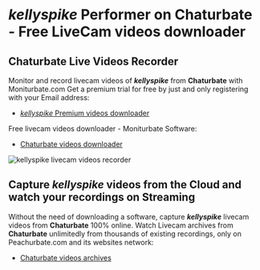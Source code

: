 # _kellyspike_ Performer on Chaturbate - Free LiveCam videos downloader

## Chaturbate Live Videos Recorder

Monitor and record livecam videos of **_kellyspike_** from **Chaturbate** with Moniturbate.com
Get a premium trial for free by just and only registering with your Email address:
* [_kellyspike_ Premium videos downloader](https://moniturbate.com/request-demo-licence-key.html)

Free livecam videos downloader - Moniturbate Software:
* [Chaturbate videos downloader](https://moniturbate.com/moniturbate-download-software.html)

![_kellyspike_ livecam videos recorder](https://peachurnet.com/templates/moniturbate-software.png)


## Capture _kellyspike_ videos from the Cloud and watch your recordings on Streaming

Without the need of downloading a software, capture **_kellyspike_** livecam videos from **Chaturbate** 100% online.
Watch Livecam archives from **Chaturbate** unlimitedly from thousands of existing recordings, only on Peachurbate.com and its websites network:
* [Chaturbate videos archives](https://peachurnet.com/)